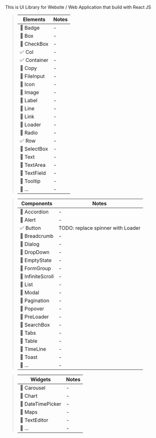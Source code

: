 This is UI Library for Website / Web Application that build with React JS

> | Elements     | Notes |
> | ------------ | ----- |
> | 🔳 Badge     | -     |
> | 🔳 Box       | -     |
> | 🔳 CheckBox  | -     |
> | ✅ Col       | -     |
> | ✅ Container | -     |
> | 🔳 Copy      | -     |
> | 🔳 FileInput | -     |
> | 🔳 Icon      | -     |
> | 🔳 Image     | -     |
> | 🔳 Label     | -     |
> | 🔳 Line      | -     |
> | 🔳 Link      | -     |
> | 🔳 Loader    | -     |
> | 🔳 Radio     | -     |
> | ✅ Row       | -     |
> | 🔳 SelectBox | -     |
> | 🔳 Text      | -     |
> | 🔳 TextArea  | -     |
> | 🔳 TextField | -     |
> | 🔳 Tooltip   | -     |
> | 🔳 ...       | -     |

> | Components        | Notes                             |
> | ----------------- | --------------------------------- |
> | 🔳 Accordion      | -                                 |
> | 🔳 Alert          | -                                 |
> | ✅ Button         | TODO: replace spinner with Loader |
> | 🔳 Breadcrumb     | -                                 |
> | 🔳 Dialog         | -                                 |
> | 🔳 DropDown       | -                                 |
> | 🔳 EmptyState     | -                                 |
> | 🔳 FormGroup      | -                                 |
> | 🔳 InfiniteScroll | -                                 |
> | 🔳 List           | -                                 |
> | 🔳 Modal          | -                                 |
> | 🔳 Pagination     | -                                 |
> | 🔳 Popover        | -                                 |
> | 🔳 PreLoader      | -                                 |
> | 🔳 SearchBox      | -                                 |
> | 🔳 Tabs           | -                                 |
> | 🔳 Table          | -                                 |
> | 🔳 TimeLine       | -                                 |
> | 🔳 Toast          | -                                 |
> | 🔳 ...            | -                                 |

> | Widgets           | Notes |
> | ----------------- | ----- |
> | 🔳 Carousel       | -     |
> | 🔳 Chart          | -     |
> | 🔳 DateTimePicker | -     |
> | 🔳 Maps           | -     |
> | 🔳 TextEditor     | -     |
> | 🔳 ...            | -     |
